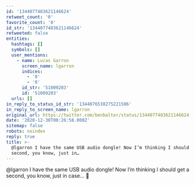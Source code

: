 ```yaml
---
id: '1344077483621146624'
retweet_count: '0'
favorite_count: '0'
id_str: '1344077483621146624'
retweeted: false
entities:
  hashtags: []
  symbols: []
  user_mentions:
    - name: Lucas Garron
      screen_name: lgarron
      indices:
        - '0'
        - '8'
      id_str: '51009203'
      id: '51009203'
  urls: []
in_reply_to_status_id_str: '1344076538275221506'
in_reply_to_screen_name: lgarron
original_url: https://twitter.com/benbalter/status/1344077483621146624
date: '2020-12-30T00:26:58.000Z'
sitemap: false
robots: noindex
reply: true
title: >-
  @lgarron I have the same USB audio dongle! Now I’m thinking I should get a
  second, you know, just in…
---
```


@lgarron I have the same USB audio dongle! Now I’m thinking I should get a second, you know, just in case... 🤔